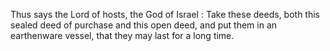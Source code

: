 Thus says the Lord of hosts, the God of Israel : Take these deeds, both this sealed deed of purchase and this open deed, and put them in an earthenware vessel, that they may last for a long time.
